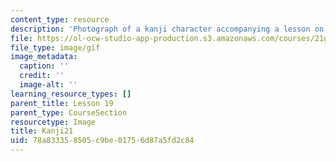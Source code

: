 ```yaml
---
content_type: resource
description: 'Photograph of a kanji character accompanying a lesson on Japanese. '
file: https://ol-ocw-studio-app-production.s3.amazonaws.com/courses/21g-504-japanese-iv-spring-2009/78a833358505c9be01756d87a5fd2c84_Kanji21.gif
file_type: image/gif
image_metadata:
  caption: ''
  credit: ''
  image-alt: ''
learning_resource_types: []
parent_title: Lesson 19
parent_type: CourseSection
resourcetype: Image
title: Kanji21
uid: 78a83335-8505-c9be-0175-6d87a5fd2c84
---
```

